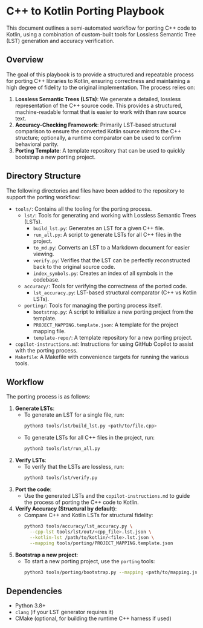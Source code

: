 # C++ to Kotlin Porting Playbook

This document outlines a semi-automated workflow for porting C++ code to Kotlin, using a combination of custom-built tools for Lossless Semantic Tree (LST) generation and accuracy verification.

## Overview

The goal of this playbook is to provide a structured and repeatable process for porting C++ libraries to Kotlin, ensuring correctness and maintaining a high degree of fidelity to the original implementation. The process relies on:

1.  **Lossless Semantic Trees (LSTs)**: We generate a detailed, lossless representation of the C++ source code. This provides a structured, machine-readable format that is easier to work with than raw source text.
2.  **Accuracy-Checking Framework**: Primarily LST-based structural comparison to ensure the converted Kotlin source mirrors the C++ structure; optionally, a runtime comparator can be used to confirm behavioral parity.
3.  **Porting Template**: A template repository that can be used to quickly bootstrap a new porting project.

## Directory Structure

The following directories and files have been added to the repository to support the porting workflow:

-   `tools/`: Contains all the tooling for the porting process.
    -   `lst/`: Tools for generating and working with Lossless Semantic Trees (LSTs).
        -   `build_lst.py`: Generates an LST for a given C++ file.
        -   `run_all.py`: A script to generate LSTs for all C++ files in the project.
        -   `to_md.py`: Converts an LST to a Markdown document for easier viewing.
        -   `verify.py`: Verifies that the LST can be perfectly reconstructed back to the original source code.
        -   `index_symbols.py`: Creates an index of all symbols in the codebase.
    -   `accuracy/`: Tools for verifying the correctness of the ported code.
        -   `lst_accuracy.py`: LST-based structural comparator (C++ vs Kotlin LSTs).
    -   `porting/`: Tools for managing the porting process itself.
        -   `bootstrap.py`: A script to initialize a new porting project from the template.
        -   `PROJECT_MAPPING.template.json`: A template for the project mapping file.
        -   `template-repo/`: A template repository for a new porting project.
-   `copilot-instructions.md`: Instructions for using GitHub Copilot to assist with the porting process.
-   `Makefile`: A Makefile with convenience targets for running the various tools.

## Workflow

The porting process is as follows:

1.  **Generate LSTs**:
    -   To generate an LST for a single file, run:
        ```bash
        python3 tools/lst/build_lst.py <path/to/file.cpp>
        ```
    -   To generate LSTs for all C++ files in the project, run:
        ```bash
        python3 tools/lst/run_all.py
        ```
2.  **Verify LSTs**:
    -   To verify that the LSTs are lossless, run:
        ```bash
        python3 tools/lst/verify.py
        ```
3.  **Port the code**:
    -   Use the generated LSTs and the `copilot-instructions.md` to guide the process of porting the C++ code to Kotlin.
4.  **Verify Accuracy (Structural by default)**:
    -   Compare C++ and Kotlin LSTs for structural fidelity:
        ```bash
        python3 tools/accuracy/lst_accuracy.py \
          --cpp-lst tools/lst/out/<cpp_file>.lst.json \
          --kotlin-lst /path/to/kotlin/<file>.lst.json \
          --mapping tools/porting/PROJECT_MAPPING.template.json
        ```
5.  **Bootstrap a new project**:
    -   To start a new porting project, use the `porting` tools:
        ```bash
        python3 tools/porting/bootstrap.py --mapping <path/to/mapping.json>
        ```

## Dependencies

-   Python 3.8+
-   `clang` (if your LST generator requires it)
-   CMake (optional, for building the runtime C++ harness if used)
